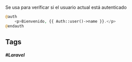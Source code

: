 Se usa para veríficar si el usuario actual está autenticado

```php
@auth
    <p>Bienvenido, {{ Auth::user()->name }}.</p>
@endauth
```
## Tags

##### #Laravel